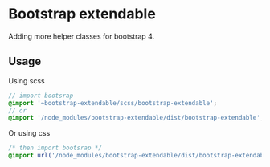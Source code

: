 # Bootstrap extendable

Adding more helper classes for bootstrap 4.


## Usage

Using scss

```scss
// import bootsrap
@import '~bootstrap-extendable/scss/bootstrap-extendable';
// or
@import '/node_modules/bootstrap-extendable/dist/bootstrap-extendable';
```

Or using css

```css
/* then import bootsrap */
@import url('/node_modules/bootstrap-extendable/dist/bootstrap-extendable.min.css');
```
